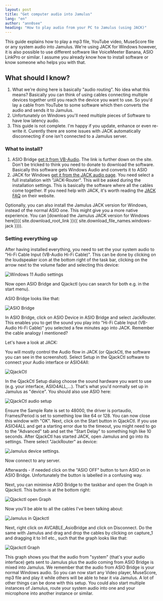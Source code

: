 ```yaml
---
layout: post
title: "Get computer audio into Jamulus"
lang: "en"
author: "ann0see"
heading: "How to play audio from your PC to Jamulus (using JACK)"
---
```


This guide explains how to play a mp3 file, YouTube video, MuseScore file or any system audio into Jamulus. We're using JACK for Windows however, it is also possible to use different software like VoiceMeeter Banana, ASIO LinkPro or similar. I assume you already know how to install software or know someone who helps you with that.

<!--more-->
## What should I know?
1. What we're doing here is basically "audio routing". No idea what this means? Basically you can think of using cables connecting multiple devices together until you reach the device you want to use. So you'd lay a cable from YouTube to some software which then converts the audio and sends it to Jamulus.
2. Unfortunately on Windows you'll need multiple pieces of Software to have low latency audio.
3. This guide is not complete. I'm happy if you update, enhance or even re-write it. Curently there are some issues with JACK automatically disconnecting if one isn't connected to a Jamulus server.

### What to install?
1. ASIO Bridge [get it from VB-Audio](https://vb-audio.com/Cable/). The link is further down on the site. Don't be tricked to think you need to donate to download the software. Basically this software gets Windows Audio and converts it to ASIO
2. JACK for Windows [get it from the JACK audio page](https://jackaudio.org/downloads/). You need select a full installation with "JACK-Router". This will be asked during the installation settings. This is basically the software where all the cables come together. If you need help with JACK, it's worth reading the [JACK FAQ](https://jackaudio.org/faq/jack_on_windows.html) on their website.

Optionally, you can also install the Jamulus JACK version for Windows, instead of the normal ASIO one. This might give you a more native experience. You can [download the Jamulus JACK version for Windows here]({{ site.download_root_link }}{{ site.download_file_names.windows-jack }})).

### Setting everything up
After having installed everything, you need to set the your system audio to "Hi-Fi Cable Input (VB-Audio Hi-Fi Cable)". This can be done by clicking on the loudspeaker icon at the bottom right of the task bar, clicking on the arrow next to the volume fader and selecting this device:

![Windows 11 Audio settings](https://user-images.githubusercontent.com/20726856/151227279-87337325-e672-4475-bef8-e78ab3cd2441.png)

Now open ASIO Bridge and Qjackctl (you can search for both e.g. in the start menu).

ASIO Bridge looks like that:

![ASIO Bridge](https://user-images.githubusercontent.com/20726856/151228307-b3d76309-b5be-4a7d-8040-3c430a822f4d.png)

In ASIO Bridge, click on ASIO Device in ASIO Bridge and select JackRouter. This enables you to get the sound you play into "Hi-Fi Cable Input (VB-Audio Hi-Fi Cable)" you selected a few minutes ago into JACK. Remember the cable analogy I mentioned?

Let's have a look at JACK:

You will mostly control the Audio flow in JACK (or QjackCtl, the software you can see in the screenshot). Select Setup in the QjackCtl software to connect your Audio interface or ASIO4All:

![QjackCtl](https://user-images.githubusercontent.com/20726856/151229013-76b8e4a8-65bd-4e79-97af-8f31c473c496.png)

In the QjackCtl Setup dialog choose the sound hardware you want to use (e.g. your interface, ASIO4ALL,...). That's what you'd normally set up in Jamulus as "device". You should also use ASIO here:

![QjackCtl audio setup](https://user-images.githubusercontent.com/20726856/151229690-55f02313-7dde-4950-9f66-b78e5704ed82.png)

Ensure the Sample Rate is set to 48000, the driver is portaudio, Frames/Period is set to something low like 64 or 128. You can now close this window with "OK". Next, click on the Start button in QjackCtl. If you use ASIO4ALL and get a starting error due to the timeout, you might need to go to the "Advanced" tab and set the "Start Delay" to something high like 10 seconds. After QjackCtl has started JACK, open Jamulus and go into its settings. There select "JackRouter" as device:

![Jamulus device settings](https://user-images.githubusercontent.com/20726856/151231033-615dcc9a-5f30-4d0a-b64a-c538d46a387a.png).

Now connect to any server.

Afterwards - if needed click on the "ASIO OFF" button to turn ASIO on in ASIO Bridge. Unfortunately the button is labelled in a confusing way.

Next, you can minimise ASIO Bridge to the taskbar and open the Graph in Qjackctl. This button is at the bottom right:

![Qjackctl open Graph](https://user-images.githubusercontent.com/20726856/151230466-2e6cb323-1639-4911-acea-f9374b0a60f9.png)

Now you'll be able to all the cables I've been talking about:

![Jamulus in Qjackctl](https://user-images.githubusercontent.com/20726856/151231206-3bede3ca-131c-4ec9-a8ae-08bc519e412c.png)

Next, right click on AVCABLE_AsioBridge and click on Disconnect. Do the same with Jamulus and drag and drop the cables by clicking on capture_1 and dragging it to In1 etc., such that the graph looks like that:

![Qjackctl Graph](https://user-images.githubusercontent.com/20726856/151233403-0a749152-54bc-411b-8f30-d20480de44f8.png)

This graph shows you that the audio from "system" (that's your audio interface) gets sent to Jamulus plus the audio coming from ASIO Bridge is mixed into Jamulus. We remember that the audio from ASIO Bridge is your normal Windows audio. So you can now start any Video player, MuseScore, mp3 file and play it while others will be able to hear it via Jamulus. A lot of other things can be done with this setup. You could also start multiple instances of Jamulus, route your system audio into one and your microphone into another instance or similar.
